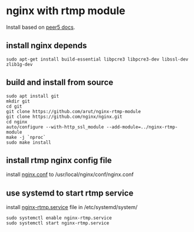 # nginx with rtmp module

Install based on [peer5 docs](https://docs.peer5.com/guides/setting-up-hls-live-streaming-server-using-nginx/).

## install nginx depends

`sudo apt-get install build-essential libpcre3 libpcre3-dev libssl-dev zlib1g-dev`

## build and install from source

```
sudo apt install git
mkdir git
cd git
git clone https://github.com/arut/nginx-rtmp-module
git clone https://github.com/nginx/nginx.git
cd nginx
auto/configure --with-http_ssl_module --add-module=../nginx-rtmp-module
make -j `nproc`
sudo make install
```

## install rtmp nginx config file

install [nginx.conf](/etc/nginx/nginx.conf) to /usr/local/nginx/conf/nginx.conf

## use systemd to start rtmp service

install [nginx-rtmp.service](/etc/systemd/system/nginx-rtmp.service) file in /etc/systemd/system/

```
sudo systemctl enable nginx-rtmp.service
sudo systemctl start nginx-rtmp.service
```
